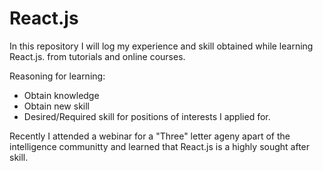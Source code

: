 # React.js
In this repository I will log my experience and skill obtained while learning React.js. from tutorials and online courses. 

Reasoning for learning: 
- Obtain knowledge
- Obtain new skill
- Desired/Required skill for positions of interests I applied for.

Recently I attended a webinar for a "Three" letter ageny apart of the intelligence communitty and learned that React.js is a highly sought after skill. 
